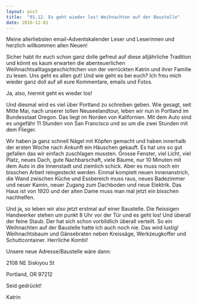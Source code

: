 ```yaml
---
layout: post
title:  "01.12. Es geht wieder los! Weihnachten auf der Baustelle"
date: 2016-12-01
---
```

Meine allerliebsten email-Adventskalender Leser und Leserinnen und herzlich willkommen allen Neuen!


Sicher habt ihr euch schon ganz dolle gefreut auf diese alljährliche Tradition und könnt es kaum erwarten die abenteuerlichen Weihnachtsalltagsgeschichtchen von der verrückten Katrin und ihrer Familie zu lesen. Uns geht es allen gut! Und wie geht es bei euch? Ich freu mich wieder ganz doll auf all eure Kommentare, emails und Fotos.



Ja, also, hiermit geht es wieder los! 



Und diesmal wird es viel über Portland zu schreiben geben. Wie gesagt, seit Mitte Mai, nach unserer tollen Neuseelandtour, leben wir nun in Portland im Bundesstaat Oregon. Das liegt im Norden von Kalifornien. Mit dem Auto sind es ungefähr 11 Stunden von San Francisco und so um die zwei Stunden mit dem Flieger. 



Wir haben ja ganz schnell Nägel mit Köpfen gemacht und haben innerhalb der ersten Woche nach Ankunft ein Häuschen gekauft. Es hat uns so gut gefallen das wir einfach zuschlagen mussten. Grosse Fenster, viel Licht, viel Platz, neues Dach, gute Nachbarschaft, viele Bäume, nur 10 Minuten mit dem Auto in die Innenstadt und ziemlich schick. Aber es muss noch ein bisschen Arbeit reingesteckt werden. Einmal komplett neuen Innenanstrich, die Wand zwischen Küche und Essbereich muss raus, neues Badezimmer und neuer Kamin, neuer Zugang zum Dachboden und neue Elektrik. Das Haus ist von 1920 und der alten Dame muss man mal jetzt ein bisschen nachhelfen.



Und ja, so leben wir also jetzt erstmal auf einer Baustelle. Die fleissigen Handwerker stehen um punkt 8 Uhr vor der Tür und es geht los! Und überall der feine Staub. Der hat sich schon vorbildlich überall verteilt. So ein Weihnachten auf der Baustelle hatte ich auch noch nie. Das wird lustig! Weihnachtsbaum und Gänsebraten neben Kreissäge, Werkzeugkoffer und Schuttcontainer. Herrliche Kombi!



Unsere neue Adresse/Baustelle wäre dann:



2108 NE Siskiyou St

Portland, OR 97212



Seid gedrückt!

Katrin

























